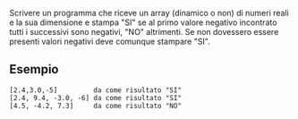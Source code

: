 Scrivere un programma che riceve un array (dinamico o non) di numeri reali e la sua dimensione e stampa "SI" se al primo valore negativo incontrato tutti i successivi sono negativi, "NO" altrimenti. Se non dovessero essere presenti valori negativi deve comunque stampare "SI". 

## Esempio 

```plaintext
[2.4,3.0,-5]         da come risultato "SI"
[2.4, 9.4, -3.0, -6] da come risultato "SI"
[4.5, -4.2, 7.3]     da come risultato "NO"
```
